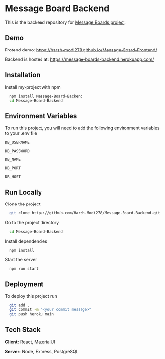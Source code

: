 
# Message Board Backend

This is the backend repository for [Message Boards project](https://github.com/Harsh-Modi278/Message-Board-Frontend).


## Demo

Frotend demo: https://harsh-modi278.github.io/Message-Board-Frontend/

Backend is hosted at: https://message-boards-backend.herokuapp.com/

  
## Installation

Install my-project with npm

```bash
  npm install Message-Board-Backend
  cd Message-Board-Backend
```
    
## Environment Variables

To run this project, you will need to add the following environment variables to your .env file

`DB_USERNAME`

`DB_PASSWORD`

`DB_NAME`

`DB_PORT`

`DB_HOST`

  
## Run Locally

Clone the project

```bash
  git clone https://github.com/Harsh-Modi278/Message-Board-Backend.git
```

Go to the project directory

```bash
  cd Message-Board-Backend
```

Install dependencies

```bash
  npm install
```

Start the server

```bash
  npm run start
```

  
## Deployment

To deploy this project run

```bash
  git add .
  git commit -m "<your commit message>"
  git push heroku main
```

  
## Tech Stack

**Client:** React, MaterialUI

**Server:** Node, Express, PostgreSQL

  